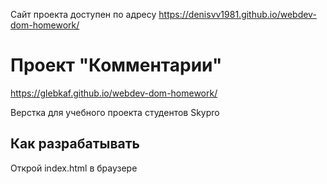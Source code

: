 Сайт проекта доступен по адресу 
https://denisvv1981.github.io/webdev-dom-homework/


# Проект "Комментарии"

https://glebkaf.github.io/webdev-dom-homework/

Верстка для учебного проекта студентов Skypro

## Как разрабатывать

Открой index.html в браузере
